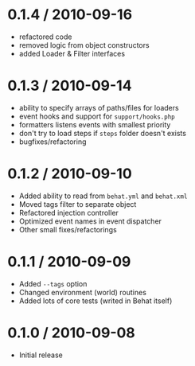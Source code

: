 0.1.4 / 2010-09-16
==================

  * refactored code
  * removed logic from object constructors
  * added Loader & Filter interfaces

0.1.3 / 2010-09-14
==================

  * ability to specify arrays of paths/files for loaders
  * event hooks and support for `support/hooks.php`
  * formatters listens events with smallest priority
  * don't try to load steps if `steps` folder doesn't exists
  * bugfixes/refactoring

0.1.2 / 2010-09-10
==================

  * Added ability to read from `behat.yml` and `behat.xml`
  * Moved tags filter to separate object
  * Refactored injection controller
  * Optimized event names in event dispatcher
  * Other small fixes/refactorings

0.1.1 / 2010-09-09
==================

  * Added `--tags` option
  * Changed environment (world) routines
  * Added lots of core tests (writed in Behat itself)

0.1.0 / 2010-09-08
==================

  * Initial release